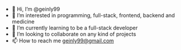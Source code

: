 - 👋 Hi, I’m @geinly99
- 👀 I’m interested in programming, full-stack, frontend, backend and medicine
- 🌱 I’m currently learning to be a full-stack developer
- 💞️ I’m looking to collaborate on any kind of projects
- 📫 How to reach me geinly99@gmail.com

<!---
geinly99/geinly99 is a ✨ special ✨ repository because its `README.md` (this file) appears on your GitHub profile.
You can click the Preview link to take a look at your changes.
--->
